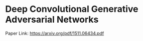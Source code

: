 # Deep Convolutional Generative Adversarial Networks

Paper Link: https://arxiv.org/pdf/1511.06434.pdf